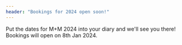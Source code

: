 ```yaml
---
header: "Bookings for 2024 open soon!"
---
```


Put the dates for M+M 2024 into your diary and we'll see you there! Bookings will open on 8th Jan 2024.
